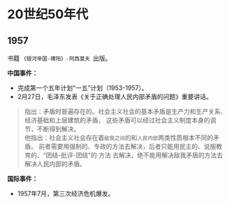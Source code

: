 # 20世纪50年代

## 1957

书籍 `《银河帝国-裸阳》-阿西莫夫 `出版。

**中国事件：**

- 完成第一个五年计划“一五”计划（1953-1957）。
- 2月27日，毛泽东发表《关于正确处理人民内部矛盾的问题》重要讲话。

> 指出：矛盾时普遍存在的。社会主义社会的基本矛盾是生产力和生产关系、经济基础和上层建筑的矛盾，
> 这些矛盾可以经过社会主义制度本身的调节，不断得到解决。\
> 他指出：社会主义社会存在着`敌我之间`的和`人民内部`两类性质根本不同的矛盾。
> 前者需要用强制的、专政的方法去解决，后者只能用民主的、说服教育的、“团结-批评-团结”的
> 方法 去解决，绝不能用解决敌我矛盾的方法去解决人民内部的矛盾。


**国际事件：**

- 1957年7月，第三次经济危机爆发。